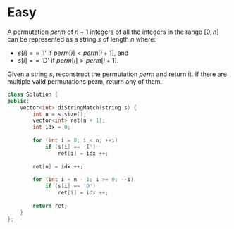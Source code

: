 # Easy

A permutation $perm$ of $n + 1$ integers of all the integers in the range $[0, n]$ can be represented as a string $s$ of length $n$ where:

- $s[i] ==$ 'I' if $perm[i] < perm[i + 1]$, and
- $s[i] ==$ 'D' if $perm[i] > perm[i + 1]$.

Given a string $s$, reconstruct the permutation $perm$ and return it. If there are multiple valid permutations perm, return any of them.

```cpp
class Solution {
public:
    vector<int> diStringMatch(string s) {
        int n = s.size();
        vector<int> ret(n + 1);
        int idx = 0;
        
        for (int i = 0; i < n; ++i)
            if (s[i] == 'I')
                ret[i] = idx ++;
        
        ret[n] = idx ++;
        
        for (int i = n - 1; i >= 0; --i)
            if (s[i] == 'D')
                ret[i] = idx ++;
        
        return ret;
    }
};
```
